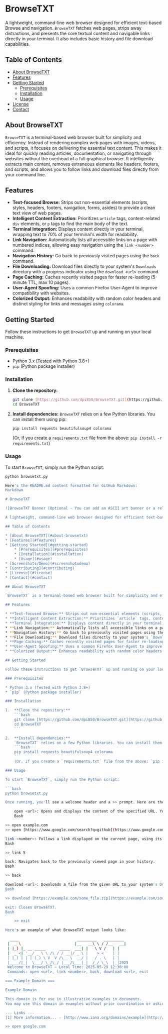 # BrowseTXT

A lightweight, command-line web browser designed for efficient text-based Browse and navigation. `BrowseTXT` fetches web pages, strips away distractions, and presents the core textual content and navigable links directly in your terminal. It also includes basic history and file download capabilities.

## Table of Contents

* [About BrowseTXT](#about-browsetxt)
* [Features](#features)
* [Getting Started](#getting-started)
    * [Prerequisites](#prerequisites)
    * [Installation](#installation)
    * [Usage](#usage)
* [License](#license)
* [Contact](#contact)

## About BrowseTXT

`BrowseTXT` is a terminal-based web browser built for simplicity and efficiency. Instead of rendering complex web pages with images, videos, and scripts, it focuses on delivering the essential text content. This makes it ideal for quickly reading articles, documentation, or navigating through websites without the overhead of a full graphical browser. It intelligently extracts main content, removes extraneous elements like headers, footers, and scripts, and allows you to follow links and download files directly from your command line.

## Features

* **Text-focused Browse:** Strips out non-essential elements (scripts, styles, headers, footers, navigation, forms, asides) to provide a clean text view of web pages.
* **Intelligent Content Extraction:** Prioritizes `article` tags, content-related `div` elements, or `p` tags to find the main body of the text.
* **Terminal Integration:** Displays content directly in your terminal, wrapping text to 70% of your terminal's width for readability.
* **Link Navigation:** Automatically lists all accessible links on a page with numbered indices, allowing easy navigation using the `link <number>` command.
* **Navigation History:** Go back to previously visited pages using the `back` command.
* **File Downloading:** Download files directly to your system's `Downloads` directory with a progress indicator using the `download <url>` command.
* **Page Caching:** Caches recently visited pages for faster re-loading (5-minute TTL, max 10 pages).
* **User-Agent Spoofing:** Uses a common Firefox User-Agent to improve compatibility with websites.
* **Colorized Output:** Enhances readability with random color headers and distinct styling for links and messages using `colorama`.

## Getting Started

Follow these instructions to get `BrowseTXT` up and running on your local machine.

### Prerequisites

* Python 3.x (Tested with Python 3.8+)
* `pip` (Python package installer)

### Installation

1.  **Clone the repository:**
    ```bash
    git clone [https://github.com/dpi850/BrowseTXT.git](https://github.com/dpi850/BrowseTXT.git)
    cd BrowseTXT
    ```

2.  **Install dependencies:**
    `BrowseTXT` relies on a few Python libraries. You can install them using pip:
    ```bash
    pip install requests beautifulsoup4 colorama
    ```
    (Or, if you create a `requirements.txt` file from the above: `pip install -r requirements.txt`)

### Usage

To start `BrowseTXT`, simply run the Python script:

```bash
python browsetxt.py

Here's the README.md content formatted for GitHub Markdown:
Markdown

# BrowseTXT

![BrowseTXT Banner (Optional - You can add an ASCII art banner or a relevant image here, e.g., a console screenshot)](https://via.placeholder.com/800x200?text=BrowseTXT+-+Terminal+Web+Browser)

A lightweight, command-line web browser designed for efficient text-based Browse and navigation. `BrowseTXT` fetches web pages, strips away distractions, and presents the core textual content and navigable links directly in your terminal. It also includes basic history and file download capabilities.

## Table of Contents

* [About BrowseTXT](#about-browsetxt)
* [Features](#features)
* [Getting Started](#getting-started)
    * [Prerequisites](#prerequisites)
    * [Installation](#installation)
    * [Usage](#usage)
* [Screenshots/Demo](#screenshotsdemo)
* [Contributing](#contributing)
* [License](#license)
* [Contact](#contact)

## About BrowseTXT

`BrowseTXT` is a terminal-based web browser built for simplicity and efficiency. Instead of rendering complex web pages with images, videos, and scripts, it focuses on delivering the essential text content. This makes it ideal for quickly reading articles, documentation, or navigating through websites without the overhead of a full graphical browser. It intelligently extracts main content, removes extraneous elements like headers, footers, and scripts, and allows you to follow links and download files directly from your command line.

## Features

* **Text-focused Browse:** Strips out non-essential elements (scripts, styles, headers, footers, navigation, forms, asides) to provide a clean text view of web pages.
* **Intelligent Content Extraction:** Prioritizes `article` tags, content-related `div` elements, or `p` tags to find the main body of the text.
* **Terminal Integration:** Displays content directly in your terminal, wrapping text to 70% of your terminal's width for readability.
* **Link Navigation:** Automatically lists all accessible links on a page with numbered indices, allowing easy navigation using the `link <number>` command.
* **Navigation History:** Go back to previously visited pages using the `back` command.
* **File Downloading:** Download files directly to your system's `Downloads` directory with a progress indicator using the `download <url>` command.
* **Page Caching:** Caches recently visited pages for faster re-loading (5-minute TTL, max 10 pages).
* **User-Agent Spoofing:** Uses a common Firefox User-Agent to improve compatibility with websites.
* **Colorized Output:** Enhances readability with random color headers and distinct styling for links and messages using `colorama`.

## Getting Started

Follow these instructions to get `BrowseTXT` up and running on your local machine.

### Prerequisites

* Python 3.x (Tested with Python 3.8+)
* `pip` (Python package installer)

### Installation

1.  **Clone the repository:**
    ```bash
    git clone [https://github.com/dpi850/BrowseTXT.git](https://github.com/dpi850/BrowseTXT.git)
    cd BrowseTXT
    ```

2.  **Install dependencies:**
    `BrowseTXT` relies on a few Python libraries. You can install them using pip:
    ```bash
    pip install requests beautifulsoup4 colorama
    ```
    (Or, if you create a `requirements.txt` file from the above: `pip install -r requirements.txt`)

### Usage

To start `BrowseTXT`, simply run the Python script:

```bash
python browsetxt.py

Once running, you'll see a welcome header and a >> prompt. Here are the available commands:

    open <url>: Opens and displays the content of the specified URL. You can omit http:// or https://.
    Bash

>> open example.com
>> open [https://www.google.com/search?q=github](https://www.google.com/search?q=github)

link <number>: Follows a link displayed on the current page, using its assigned number.
Bash

>> link 5

back: Navigates back to the previously viewed page in your history.
Bash

>> back

download <url>: Downloads a file from the given URL to your system's Downloads directory.
Bash

>> download [https://example.com/some_file.zip](https://example.com/some_file.zip)

exit: Closes BrowseTXT.
Bash

    >> exit

Here's an example of what BrowseTXT output looks like:

  ____                          _________   _________
 |  _ \                        |__   __\ \ / /__   __|
 | |_) |_ __ _____      _____  ___| |   \ V /   | |
 |  _ <| '__/ _ \ \ /\ / / __|/ _ \ |    > <    | |
 | |_) | | | (_) \ V  V /\__ \  __/ |   / . \   | |
 |____/|_|  \___/ \_/\_/ |___/\___|_|  /_/ \_\  |_|2025
 Welcome to BrowseTXT — Local Time: 2025-05-29 12:30:00
 Commands: open <url>, link <number>, back, download <url>, exit

=== Example Domain ===

Example Domain

This domain is for use in illustrative examples in documents.
You may use this domain in examples without prior coordination or asking for permission.

--- Links ---
[1] More information... - [http://www.iana.org/domains/example](http://www.iana.org/domains/example)

>> open google.com
